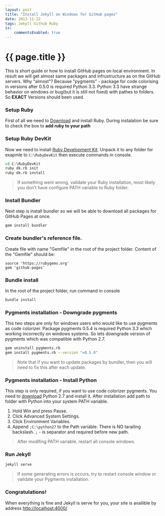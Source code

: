 ```yaml
---
layout: post
title: "Install Jekyll on Windows for GitHub pages"
date: 2013-11-22
tags: Jekyll Github Ruby
is:
    commentsEnabled: true
---
```


# {{ page.title }}

This is short guide or how to install GitHub pages on local environment. In result we will get almost same packages and infrustructure as on the GitHub servers. Why "almost"? Because "pygments" - package for code colorising in versions after 0.5.0 is required Python 3.3. Python 3.3 have strange behavior on windows or bug(but it is still not fixed) with pathes to folders. So **EXACT** Versions should been used.

### Setup Ruby
First of all we need to [Download](http://dl.bintray.com/oneclick/rubyinstaller/rubyinstaller-1.9.3-p448.exe?direct) and install Ruby. During instalation be sure to check the box to **add ruby to your path**

### Setup Ruby DevKit
Now we need to install [Ruby Development Kit](https://github.com/downloads/oneclick/rubyinstaller/DevKit-tdm-32-4.5.2-20111229-1559-sfx.exe). Unpack it to any folder for exapmle to ```C:\RubyDevKit``` then execute commands in console.

``` bat
cd C:\RubyDevKit
ruby dk.rb init
ruby dk.rb install
```
> If something went wrong, validate your Ruby installation, most likely you don't have configure PATH variable to Ruby folder.

### Install Bundler
Next step is install bundler so we will be able to download all packages for GitHub Pages at once.

``` bat
gem install bundler
```

### Create bundler's reference file.
Create file with name "Gemfile" in the root of the project folder. Content of the "Gemfile" should be:

``` text
source 'https://rubygems.org'
gem 'github-pages'
```

### Bundle install
In the root of the project folder, run command in console

``` bat
bundle install
```

### Pygments installation - Downgrade pygments
This two steps are only for windows users who would like to use pygments as code colorizer. Package pygments 0.5.4 is required Python 3.3 which working incorrectly on windows systems. So lets downgrade version of pygments which was compatible with Python 2.7.

``` bat
gem uninstall pygments.rb
gem install pygments.rb --version "=0.5.0"
```
> Note that if you want to update packages by bundler, then you will need to fix this after each update.

### Pygments installation - Install Python
This step is only required, if you want to use code colorizer pygments. You need to [download](http://www.python.org/ftp/python/2.7.6/python-2.7.6.msi) Python 2.7 and install it. After installation add path to folder with Python into your system PATH variable.

1. Hold Win and press Pause.
2. Click Advanced System Settings.
3. Click Environment Variables.
4. Append ```;C:\python27``` to the Path variable. There is NO tarailing backslash. ```;``` - is separator and required before new path.

> After modifing PATH variable, restart all console windows.

### Run Jekyll

``` bat
jekyll serve
```
> If some generating errors is occurs, try to restart console window or validate your Pygments installation.

### Congratulations!

When everything is fine and Jekyll is serve for you, your site is availible by address <a href="http://localhost:4000/" target="_blank">http://localhost:4000/</a>
